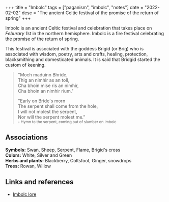 +++
title = "Imbolc"
tags = ["paganism", "imbolc", "notes"]
date = "2022-02-02"
desc = "The ancient Celtic festival of the promise of the return of spring"
+++

Imbolc is an ancient Celtic festival and celebration that takes place on *Feburary 1st* in the northern hemisphere. Imbolc is a fire festival celebrating the promise of the return of spring.

This festival is associated with the goddess Brigid (or Bríg) who is associated with wisdom, poetry, arts and crafts, healing, protection, blacksmithing and domesticated animals. It is said that Bridgid started the custom of keening.


>"Moch maduinn Bhride,  
Thig an nimhir as an toll,  
Cha bhoin mise ris an nimhir,  
Cha bhoin an nimhir rium."  
>  
>"Early on Bride's morn  
The serpent shall come from the hole,  
I will not molest the serpent,  
Nor will the serpent molest me."  
<small>- Hymn to the serpent, coming out of slumber on Imbolc</small>

## Associations

**Symbols:** Swan, Sheep, Serpent, Flame, Brigid's cross  
**Colors:** White, Silver and Green  
**Herbs and plants:** Blackberry, Coltsfoot, Ginger, snowdrops  
**Trees:** Rowan, Willow  

## Links and references

- [Imbolc lore](https://www.sacred-texts.com/neu/celt/cg1/cg1074.htm)
